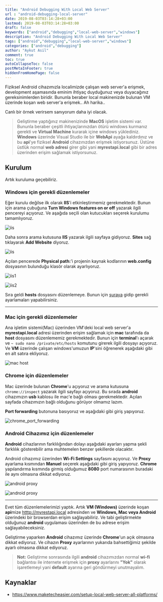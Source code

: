 ```yaml
---
title: "Android Debugging With Local Web Server"
url : "android-debugging-local-server"
date: 2019-08-03T03:14:28+03:00
lastmod: 2019-08-03T03:14:28+03:00
draft: false
keywords: ["android","debugging","local-web-server","windows"]
description: "Android Debugging With Local Web Server"
tags: ["android","debugging","local-web-server","windows"]
categories: ["android","debugging"]
author: "Aykut Asil"
comment: true
toc: true
autoCollapseToc: false
postMetaInFooter: true
hiddenFromHomePage: false
---
```


Fiziksel Android cihazımızla localimizde çalışan web server'a erişmek, development aşamasında eminim ihtiyaç duyduğunuz veya duyacağınız gereksinimlerden biridir. Bununla beraber local makinenizde bulunan VM üzerinde koşan web server'a erişmek.. Ah harika..

Canlı bir örnek verirsem sanıyorum daha iyi olacak.

> Geliştirme yaptığınız makinenizinde **MacOS** işletim sistemi var. Bununla beraber çeşitli ihtiyaçlarınızdan ötürü windows kurmanız gerekti ve **Virtual Machine** kurarak içine windows yüklediniz. **Windows** üzerinde Visual Studio ile bir **WebApi** ayağa kaldırdınız ve bu **api**'ye fiziksel **Android** cihazınızdan erişmek istiyorsunuz. Üstüne üstlük normal **web adresi** girer gibi yani **myrestapi.local** gibi bir adres üzerinden erişim sağlamak istiyorsunuz.

## Kurulum

Artık kuruluma geçebiliriz.

### **Windows** için gerekli düzenlemeler

Eğer kurulu değilse ilk olarak **IIS**'i etkinleştirmemiz gerekmektedir. Bunun için arama çubuğuna **Turn Windows features on or off** yazarak ilgili pencereyi açıyoruz. Ve aşağıda seçili olan kutucukları seçerek kurulumu tamamlıyoruz.

![iis](/img/iis_open.png)

Daha sonra arama kutusuna **IIS** yazarak ilgili sayfaya gidiyoruz. **Sites** sağ tıklayarak **Add Website** diyoruz.

![iis](/img/iis_addwebsite.png)

Açılan pencerede **Physical path:**'i projenin kaynak kodlarının **web.config** dosyasının bulunduğu klasör olarak ayarlıyoruz.

![iis1](/img/iis_addwebsite1.png)

![iis2](/img/iis_addwebsite2.png)

Sıra geldi **hosts** dosyasını düzenlemeye. Bunun için [şuraya](../local_iis_site_kurulumu/) gidip gerekli ayarlamaları yapabilirsiniz.

---

### Mac için gerekli düzenlemeler

Ana işletim sistemi(Mac) üzerinden VM'deki local web server'a **myrestapi.local** adresi üzerinden erişim sağlamak için **mac** tarafında da **host** dosyasını düzenlememiz gerekmektedir. Bunun için **terminal**'ı açarak ve `~ sudo nano /private/etc/hosts` komutunu girerek ilgili dosyayı açıyoruz. Ve **VM** üzerinde çalışan windows'umuzun **IP**'sini öğrenerek aşağıdaki gibi en alt satıra ekliyoruz.

![mac host](/img/mac_host.png)

### Chrome için düzenlemeler

Mac üzerinde bulunan **Chrome**'u açıyoruz ve arama kutusuna `chrome://inspect` yazarak ilgili sayfayı açıyoruz. Bu sırada **android** cihazımızın **usb** kablosu ile mac'e bağlı olması gerekmektedir. Açılan sayfada cihazımızın bağlı olduğunu görüyor olmamız lazım.

**Port forwarding** butonuna basıyoruz ve aşağıdaki gibi giriş yapıyoruz.

![chrome_port_forwarding](/img/chrome_port_forwarding.png)

### Android Cihazımız için düzenlemeler

**Android** cihazlarının farklılığından dolayı aşağıdaki ayarları yapma şekli farklılık gösterebilir ama muhtemelen benzer şekillerde olacaktır.

Android cihazımız üzerinden **Wi-Fi Settings** sayfasını açıyoruz. Ve **Proxy** ayarlama kısmından **Manuel** seçerek aşağıdaki gibi giriş yapıyoruz. **Chrome** yapılandırma kısmında girmiş olduğumuz **8080** port numarasının buradaki ile aynı olmasına dikkat ediyoruz.

![android proxy](/img/android_proxy.jpeg)

![android proxy](/img/android_proxy1.jpeg)

---

Evet tüm düzenlemelerimizi yaptık. Artık **VM (Windows)** üzerinde koşan **api**mize <htttp://myrestapi.local> adresinden ve **Windows, Mac veya Android** üzerindeki bir browserdan erişim sağlayabiliriz. Ve tabi geliştirmekte olduğunuz **android** uygulaması üzerinden de bu adrese erişim sağlayabileceksiniz.

Geliştirme yaparken **Android** cihazımız üzerinde **Chrome**'un açık olmasına dikkat ediyoruz. Ve cihazın **Proxy** ayarlarının yukarıda bahsettiğimiz şekilde ayarlı olmasına dikkat ediyoruz.

> **Not:** Geliştirme sonrasında ilgili **android** cihazımızdan normal **wi-fi** bağlantısı ile internete erişmek için **proxy** ayarlarını **"Yok"** olarak işaretlemeyi yani **default** ayarına geri göndürmeyi unutmayalım.

## Kaynaklar

- <https://www.maketecheasier.com/setup-local-web-server-all-platforms/>
